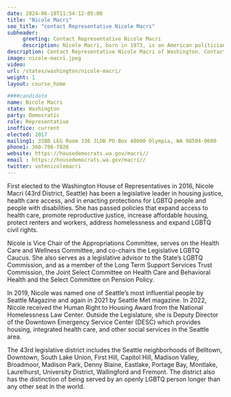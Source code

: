 ```yaml
---
date: 2024-06-18T11:54:12-05:00
title: "Nicole Macri"
seo_title: "contact Representative Nicole Macri"
subheader:
     greeting: Contact Representative Nicole Macri
     description: Nicole Macri, born in 1973, is an American politician affiliated with the Democratic Party. She serves as a member of the Washington House of Representatives, representing District 43-Position 1. Macri assumed office on January 9, 2017.
description: Contact Representative Nicole Macri of Washington. Contact information for Nicole Macri includes email address, phone number, and mailing address.
image: nicole-macri.jpeg
video:
url: /states/washington/nicole-macri/
weight: 1
layout: course_home

####candidate
name: Nicole Macri
state: Washington
party: Democratic
role: Representative
inoffice: current
elected: 2017
mailing1: 338B LEG Room 336 JLOB PO Box 40600 Olympia, WA 98504-0600
phone1: 360-786-7826
website: https://housedemocrats.wa.gov/macri//
email : https://housedemocrats.wa.gov/macri//
twitter: votenicolemacri
---
```

First elected to the Washington House of Representatives in 2016, Nicole Macri (43rd District, Seattle)  has been a legislative leader in housing justice, health care access, and in enacting protections for LGBTQ people and people with disabilities. She has passed policies that expand access to health care, promote reproductive justice, increase affordable housing, protect renters and workers, address homelessness and expand LGBTQ civil rights.

Nicole is Vice Chair of the Appropriations Committee, serves on the Health Care and Wellness Committee, and co-chairs the Legislative LGBTQ Caucus. She also serves as a legislative advisor to the State’s LGBTQ Commission, and as a member of the Long Term Support Services Trust Commission, the Joint Select Committee on Health Care and Behavioral Health and the Select Committee on Pension Policy.

In 2019, Nicole was named one of Seattle’s most influential people by Seattle Magazine and again in 2021 by Seattle Met magazine. In 2022, Nicole received the Human Right to Housing Award from the National Homelessness Law Center. Outside the Legislature, she is Deputy Director of the Downtown Emergency Service Center (DESC) which provides housing, integrated health care, and other social services in the Seattle area.

The 43rd legislative district includes the Seattle neighborhoods of Belltown, Downtown, South Lake Union, First Hill, Capitol Hill, Madison Valley, Broadmoor,  Madison Park, Denny Blaine, Eastlake, Portage Bay, Montlake, Laurelhurst, University District, Wallingford and Fremont. The district also has the distinction of being served by an openly LGBTQ person longer than any other seat in the world.

